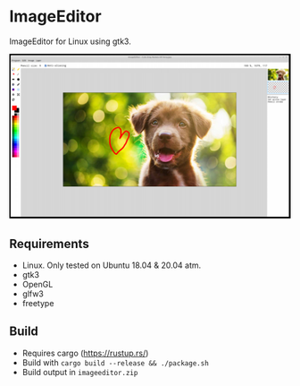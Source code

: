 # ImageEditor
ImageEditor for Linux using gtk3.

![](screenshot.png)

## Requirements
* Linux. Only tested on Ubuntu 18.04 & 20.04 atm.
* gtk3
* OpenGL
* glfw3
* freetype

## Build
* Requires cargo (https://rustup.rs/)
* Build with `cargo build --release && ./package.sh`
* Build output in `imageeditor.zip`